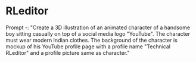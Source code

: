 # RLeditor
Prompt -: "Create a 3D illustration of an animated character of a handsome boy sitting casually on top of a social media logo "YouTube". The character must wear modern Indian clothes. The background of the character is mockup of his YouTube profile page with a profile name "Technical RLeditor" and a profile picture same as character."
